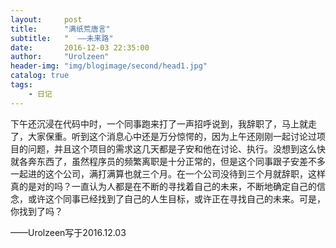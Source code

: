 ```yaml
---
layout:     post
title:      "满纸荒唐言"
subtitle:   "  ——未来路"
date:       2016-12-03 22:35:00
author:     "Urolzeen"
header-img: "img/blogimage/second/head1.jpg"
catalog: true
tags:
    - 日记
---
```


下午还沉浸在代码中时，一个同事跑来打了一声招呼说到，我辞职了，马上就走了，大家保重。听到这个消息心中还是万分惊愕的，因为上午还刚刚一起讨论过项目的问题，并且这个项目的需求这几天都是子安和他在讨论、执行。没想到这么快就各奔东西了，虽然程序员的频繁离职是十分正常的，但是这个同事跟子安差不多一起进的这个公司，满打满算也就三个月。在一个公司没待到三个月就辞职，这样真的是对的吗？一直认为人都是在不断的寻找着自己的未来，不断地确定自己的信念，或许这个同事已经找到了自己的人生目标，或许正在寻找自己的未来。可是，你找到了吗？

——Urolzeen写于2016.12.03